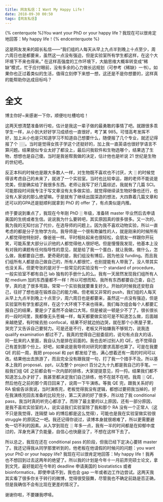 ```yaml
---
title: 网友私信：I Want My Happy Life！
date: 2018-09-30 00:50
tags: [网友私信]
---
```


{% centerquote %}You want your PhD or your happy life？我现在可以很肯定地回答：My happy life！{% endcenterquote %}

这是网友发来的超长私信——“我们组的人每天从早上九点半到晚上十点至少，周六周日也是都要来，虽然这一点没有强迫，但是实验室所有学生都这样，在这个大环境下不来也得来。” 在这样高强度的工作环境下，大脑思维大概率转变成“稀缺”模式，忙于应付眼前，没有多余的心力做长远规划（可参考《稀缺》一书）。如果你也正过着类似的生活，值得立刻停下来想一想，这还是不是你想要的，这样真的能帮助你达成目标吗？

# 全文
博主你好~来感谢一下你，顺便吐吐槽哈哈！

这两天想清楚准备转行啦，估计是我这一辈子做的最勇敢的事情了吧。就跟很多乖学生一样，从小到大好好学习成绩也一直很好，考了某 985。可惜高考发挥不好，加上从小也是只知道学习不知道自己想要什么，随便报了几个专业，就还记得报了个 ░░。当时是觉得女孩子学这个还挺好的，加上我一直英语也很好学语言不算问题。结果貌似专业太好了都没上，最后问我软件和生物选哪个，结果选了生物，想想也是自己傻。当时是我爸帮我做的决定，估计他也是听说 21 世纪是生物的世纪吧。

反正本科的时候也是跟大多数人一样，对生物既不喜欢也不讨厌，大 ░ 的时候觉得该考虑自己的未来了，就进了一个实验室。当时也比较幸运，跟的老师不能说是完美，但是确实给了我很多东西。老师让我写了好几篇综述，我就有了几篇 SCI。可能那段时间我专注于写文章没有太多做实验，就觉得继续读生物好像也还行，也没有人家说的那么绝望嘛。于是就有了继续出国深造的想法，大四靠着几篇文章和还可以的GPA还是挺顺利就拿到 PhD 的 offer 了，有点类似是内推。

终于要说到重点了，我现在今年刚 PhD ░ 年级，准备转 master 毕业然后去申请美国的生统或者生信。说说我为什么要转吧，其实原因真的很多很多。又一次的，我为我的无知付出了代价，在选导师的问题上。因为我不喜欢动物实验，所以一直考虑的都是分子生物学方向。我导师是一个很有欺骗性的人，就是刚来的时候所有人都觉得他特别好，像爸爸一样。平时相处起来也很轻松，会朋友一样跟你开玩笑，可能系里大部分认识他的人都觉得他人很好吧。但是慢慢我发现，他基本上没有对我的课题有任何指导性的意见，就是给了我一个蛋白，就让我做。做什么，怎么做，我都要自己想。更奇葩的是，我们组没有博后，因为他没 funding。而且我们组所有人都是自己做自己的，所有人都很忙，也别提能有人带我了。没人带其实也没关系，但更夸张的是对于一些常见的实验没有一个 standard of procedure，一般实验室不都有自己 lab 独有的手册什么的么。我有一天居然发现我们组所有人配 medium 加的东西量都不一样！所以可想而知，我所有东西都要自己查，自己学，真的走了很多弯路，常常一个实验我就要重复好久。开始的时候我还安慰自己，往好了想也是在锻炼自己的能力嘛。但老板又非常的 push，我们组的人每天从早上九点半到晚上十点至少，周六周日也是都要来，虽然这一点没有强迫，但是实验室所有学生都这样，在这个大环境下不来也得来。我们每次组会每个人都要汇报自己的结果，要是少了虽然不会破口大骂，但是被说一顿是少不了了。很长很长的一段时间里，我都像无头苍蝇一样，每天都要做实验可是不知道怎么做，后面越来越绝望，有时候去拍 confocal，结果不好就边拍边哭，就在那个小黑屋子里，哭完了又告诉自己要努力。可是还是不行，老板又开始嫌我不够努力，说我连 qualify examination 都过不了。我真的觉得自己挺委屈的，说句有点自大的话，同一批来的人里面，我自认为是排在前面的。我也去听过别人的 QE，也不觉得自己有差到那个份上。好吧，如果说是我导师对研究的要求高那也算了。可是在我要 QE 的前一周，我把 proposal 和 ppt 都发给了他，满心想着还有一周的时间可以改。结果他出去旅游了，而且完全没有跟我提一句，打了我一个措手不及。所以基本上我的 proposal、ppt，以及整个 project 百分之九十九都是我自己的手笔。一般我们组 QE 之前都会有一次内部的排练，大家提提意见，捋一捋。结果我们都不知道怎么办才好了，我甚至都决定我们自己排练，他不在就不在吧。我周 ░ QE，然后他在之前的那个周日回来了，说周一下午演练。等我 QE 完，跟我关系好的 RA 偷偷告诉我说，当时演练完，老板觉得我没有逻辑，都想过要把我当掉的，好在我演练完回去准备的比较充分，第二天讲的好了很多，所以给了我 conditional pass，我当时真的听完心都凉了。而除了最主要的以上原因，还有一部分原因，是我不喜欢实验室的人，说实话我们实验室除了我和那个 RA 没有一个正常人（这不只是我觉得，连隔壁 lab 的博后都是这么觉得），可能也是我在实验室做实验很 struggle 的原因之一吧。我还记得你说过，读博本身就很艰难了，所以更需要避免一切不利的因素。从入学到现在 ░ 年多一点，我有一半的时间都是在抑郁中度过的，浑身充满了负能量，自信心也快磨没了，不想在这样下去了。

所以总之，我现在还在 conditional pass 的阶段，但我已经下定决心要转 master 了。我还记得我从同学那里听到的，他老板在他请假的时候问的问题：you want your PhD or your happy life? 我现在可以很肯定地回答：My happy life！我再也不想回到过去这两年的绝望了。所以我的计划是今年十一月前弄完硕士论文，拿到文凭，最好能赶在今年的 deadline 申请美国的 biostatistics 或者 bioinformatics，即使申请不到，我也会 gap 一年或者边工作边尝试。这两天我其实看了很多你关于转行的微博，觉得很受鼓舞，尽管我也不确定前路是否正确，但是我确信不会有比现在更差的情况了。

谢谢你啦，不要嫌我啰嗦。
